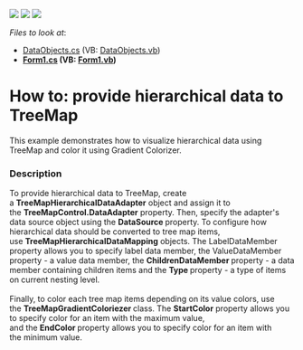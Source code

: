 <!-- default badges list -->
![](https://img.shields.io/endpoint?url=https://codecentral.devexpress.com/api/v1/VersionRange/128576970/16.1.4%2B)
[![](https://img.shields.io/badge/Open_in_DevExpress_Support_Center-FF7200?style=flat-square&logo=DevExpress&logoColor=white)](https://supportcenter.devexpress.com/ticket/details/T360961)
[![](https://img.shields.io/badge/📖_How_to_use_DevExpress_Examples-e9f6fc?style=flat-square)](https://docs.devexpress.com/GeneralInformation/403183)
<!-- default badges end -->
<!-- default file list -->
*Files to look at*:

* [DataObjects.cs](./CS/HierarchicalDataAdapterSample/DataObjects.cs) (VB: [DataObjects.vb](./VB/HierarchicalDataAdapterSample/DataObjects.vb))
* **[Form1.cs](./CS/HierarchicalDataAdapterSample/Form1.cs) (VB: [Form1.vb](./VB/HierarchicalDataAdapterSample/Form1.vb))**
<!-- default file list end -->
# How to: provide hierarchical data to TreeMap


This example demonstrates how to visualize hierarchical data using TreeMap and color it using Gradient Colorizer.


<h3>Description</h3>

<p>To provide hierarchical data to TreeMap, create a&nbsp;<strong>TreeMapHierarchicalDataAdapter</strong>&nbsp;object and assign it to the&nbsp;<strong>TreeMapControl.DataAdapter</strong>&nbsp;property. Then, specify the adapter's data source object using the&nbsp;<strong>DataSource&nbsp;</strong>property. To configure how hierarchical data should be converted to tree map items, use&nbsp;<strong>TreeMapHierarchicalDataMapping</strong>&nbsp;objects. The LabelDataMember property allows you to specify label data member, the ValueDataMember property -&nbsp;a value data member, the&nbsp;<strong>ChildrenDataMember&nbsp;</strong>property&nbsp;-&nbsp;a data member containing children items and the&nbsp;<strong>Type&nbsp;</strong>property - a type of items on current nesting level.<br><br>Finally, to color each tree map items depending on its value&nbsp;colors, use the&nbsp;<strong>TreeMapGradientColoriezer&nbsp;</strong>class. The&nbsp;<strong>StartColor</strong>&nbsp;property allows you to specify color for an item with the maximum value, and&nbsp;the&nbsp;<strong>EndColor&nbsp;</strong>property&nbsp;allows you to specify color for an item with the&nbsp;minimum&nbsp;value.</p>

<br/>


